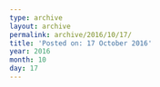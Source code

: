 ```yaml
---
type: archive
layout: archive
permalink: archive/2016/10/17/
title: 'Posted on: 17 October 2016'
year: 2016
month: 10
day: 17
---
```

